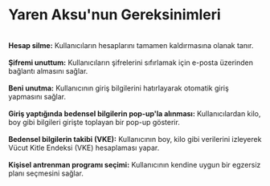 <h1>Yaren Aksu'nun Gereksinimleri</h1>
<br>
<b>Hesap silme:</b> Kullanıcıların hesaplarını tamamen kaldırmasına olanak tanır.
<br>
<br>
<b>Şifremi unuttum:</b> Kullanıcıların şifrelerini sıfırlamak için e-posta üzerinden bağlantı almasını sağlar.
<br>
<br>
<b>Beni unutma:</b> Kullanıcının giriş bilgilerini hatırlayarak otomatik giriş yapmasını sağlar.
<br>
<br>
<b>Giriş yaptığında bedensel bilgilerin pop-up'la alınması:</b> Kullanıcılardan kilo, boy gibi bilgileri girişte toplayan bir pop-up gösterir.
<br>
<br>
<b>Bedensel bilgilerin takibi (VKE):</b> Kullanıcının boy, kilo gibi verilerini izleyerek Vücut Kitle Endeksi (VKE) hesaplaması yapar.
<br>
<br>
<b>Kişisel antrenman programı seçimi:</b> Kullanıcının kendine uygun bir egzersiz planı seçmesini sağlar.
